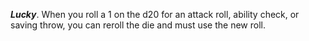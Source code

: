 ***Lucky***. When you roll a 1 on the d20 for an attack roll, ability check, or saving throw, you can reroll the die and must use the new roll.
